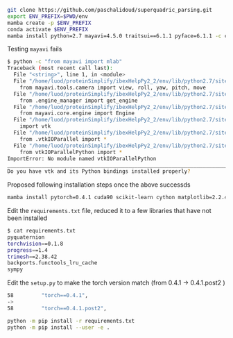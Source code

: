 ```bash
git clone https://github.com/paschalidoud/superquadric_parsing.git
export ENV_PREFIX=$PWD/env
mamba create -p $ENV_PREFIX 
conda activate $ENV_PREFIX
mamba install python=2.7 mayavi=4.5.0 traitsui==6.1.1 pyface=6.1.1 -c conda-forge
```

Testing `mayavi` fails

```bash
$ python -c "from mayavi import mlab"
Traceback (most recent call last):
  File "<string>", line 1, in <module>
  File "/home/luod/proteinSimplify/ibexHelpPy2_2/env/lib/python2.7/site-packages/mayavi/mlab.py", line 27, in <module>
    from mayavi.tools.camera import view, roll, yaw, pitch, move
  File "/home/luod/proteinSimplify/ibexHelpPy2_2/env/lib/python2.7/site-packages/mayavi/tools/camera.py", line 25, in <module>
    from .engine_manager import get_engine
  File "/home/luod/proteinSimplify/ibexHelpPy2_2/env/lib/python2.7/site-packages/mayavi/tools/engine_manager.py", line 14, in <module>
    from mayavi.core.engine import Engine
  File "/home/luod/proteinSimplify/ibexHelpPy2_2/env/lib/python2.7/site-packages/mayavi/core/engine.py", line 12, in <module>
    import vtk
  File "/home/luod/proteinSimplify/ibexHelpPy2_2/env/lib/python2.7/site-packages/vtk/__init__.py", line 112, in <module>
    from .vtkIOParallel import *
  File "/home/luod/proteinSimplify/ibexHelpPy2_2/env/lib/python2.7/site-packages/vtk/vtkIOParallel.py", line 9, in <module>
    from vtkIOParallelPython import *
ImportError: No module named vtkIOParallelPython
________________________________________________________________________________
Do you have vtk and its Python bindings installed properly?
```

Proposed following installation steps once the above successds

```bash
mamba install pytorch=0.4.1 cuda90 scikit-learn cython matplotlib=2.2.4 seaborn pillow -c pytorch -c conda-forge
```

Edit the `requirements.txt` file, reduced it to a few libraries that have not been installed 

```bash
$ cat requirements.txt
pyquaternion
torchvision==0.1.8
progress==1.4
trimesh==2.38.42
backports.functools_lru_cache
sympy
```

Edit the `setup.py` to make the torch version match (from 0.4.1 -> 0.4.1.post2 )

```bash
58         "torch==0.4.1",
->
58         "torch==0.4.1.post2",
```

```bash
python -m pip install -r requirements.txt
python -m pip install --user -e .
```

